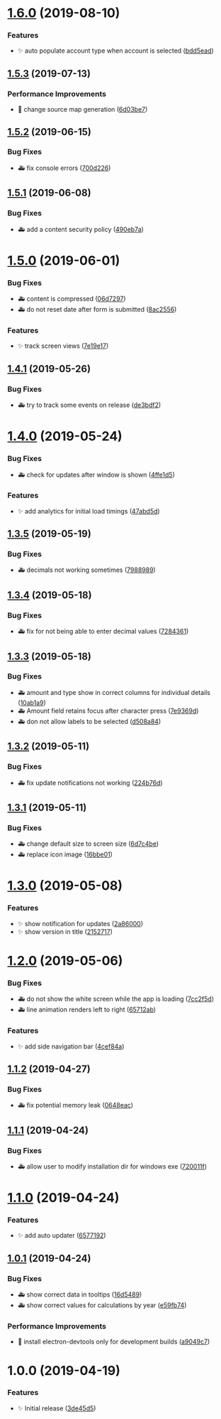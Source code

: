 # [1.6.0](https://github.com/AnkurSheel/Poseidon/compare/v1.5.3...v1.6.0) (2019-08-10)


### Features

* ✨ auto populate account type when account is selected ([bdd5ead](https://github.com/AnkurSheel/Poseidon/commit/bdd5ead))

## [1.5.3](https://github.com/AnkurSheel/Poseidon/compare/v1.5.2...v1.5.3) (2019-07-13)


### Performance Improvements

* 🚀 change source map generation ([6d03be7](https://github.com/AnkurSheel/Poseidon/commit/6d03be7))

## [1.5.2](https://github.com/AnkurSheel/Poseidon/compare/v1.5.1...v1.5.2) (2019-06-15)


### Bug Fixes

* 🚑 fix console errors ([700d226](https://github.com/AnkurSheel/Poseidon/commit/700d226))

## [1.5.1](https://github.com/AnkurSheel/Poseidon/compare/v1.5.0...v1.5.1) (2019-06-08)


### Bug Fixes

* 🚑 add a content security policy ([490eb7a](https://github.com/AnkurSheel/Poseidon/commit/490eb7a))

# [1.5.0](https://github.com/AnkurSheel/Poseidon/compare/v1.4.1...v1.5.0) (2019-06-01)


### Bug Fixes

* 🚑 content is compressed ([06d7297](https://github.com/AnkurSheel/Poseidon/commit/06d7297))
* 🚑 do not reset date after form is submitted ([8ac2556](https://github.com/AnkurSheel/Poseidon/commit/8ac2556))


### Features

* ✨ track screen views ([7e19e17](https://github.com/AnkurSheel/Poseidon/commit/7e19e17))

## [1.4.1](https://github.com/AnkurSheel/Poseidon/compare/v1.4.0...v1.4.1) (2019-05-26)


### Bug Fixes

* 🚑 try to track some events on release ([de3bdf2](https://github.com/AnkurSheel/Poseidon/commit/de3bdf2))

# [1.4.0](https://github.com/AnkurSheel/Poseidon/compare/v1.3.5...v1.4.0) (2019-05-24)


### Bug Fixes

* 🚑 check for updates after window is shown ([4ffe1d5](https://github.com/AnkurSheel/Poseidon/commit/4ffe1d5))


### Features

* ✨ add analytics for initial load timings ([47abd5d](https://github.com/AnkurSheel/Poseidon/commit/47abd5d))

## [1.3.5](https://github.com/AnkurSheel/Poseidon/compare/v1.3.4...v1.3.5) (2019-05-19)


### Bug Fixes

* 🚑 decimals not working sometimes ([7988989](https://github.com/AnkurSheel/Poseidon/commit/7988989))

## [1.3.4](https://github.com/AnkurSheel/Poseidon/compare/v1.3.3...v1.3.4) (2019-05-18)


### Bug Fixes

* 🚑 fix for not being able to enter decimal values ([7284361](https://github.com/AnkurSheel/Poseidon/commit/7284361))

## [1.3.3](https://github.com/AnkurSheel/Poseidon/compare/v1.3.2...v1.3.3) (2019-05-18)


### Bug Fixes

* 🚑 amount and type show in correct columns for individual details ([10ab1a9](https://github.com/AnkurSheel/Poseidon/commit/10ab1a9))
* 🚑 Amount field retains focus after character press ([7e9369d](https://github.com/AnkurSheel/Poseidon/commit/7e9369d))
* 🚑 don not allow labels to be selected ([d508a84](https://github.com/AnkurSheel/Poseidon/commit/d508a84))

## [1.3.2](https://github.com/AnkurSheel/Poseidon/compare/v1.3.1...v1.3.2) (2019-05-11)


### Bug Fixes

* 🚑 fix update notifications not working ([224b76d](https://github.com/AnkurSheel/Poseidon/commit/224b76d))

## [1.3.1](https://github.com/AnkurSheel/Poseidon/compare/v1.3.0...v1.3.1) (2019-05-11)


### Bug Fixes

* 🚑 change default size to screen size ([6d7c4be](https://github.com/AnkurSheel/Poseidon/commit/6d7c4be))
* 🚑 replace icon image ([16bbe01](https://github.com/AnkurSheel/Poseidon/commit/16bbe01))

# [1.3.0](https://github.com/AnkurSheel/Poseidon/compare/v1.2.0...v1.3.0) (2019-05-08)


### Features

* ✨ show notification for updates ([2a86000](https://github.com/AnkurSheel/Poseidon/commit/2a86000))
* ✨ show version in title ([2152717](https://github.com/AnkurSheel/Poseidon/commit/2152717))

# [1.2.0](https://github.com/AnkurSheel/Poseidon/compare/v1.1.2...v1.2.0) (2019-05-06)


### Bug Fixes

* 🚑 do not show the white screen while the app is loading ([7cc2f5d](https://github.com/AnkurSheel/Poseidon/commit/7cc2f5d))
* 🚑 line animation renders left to right ([65712ab](https://github.com/AnkurSheel/Poseidon/commit/65712ab))


### Features

* ✨ add side navigation bar ([4cef84a](https://github.com/AnkurSheel/Poseidon/commit/4cef84a))

## [1.1.2](https://github.com/AnkurSheel/Poseidon/compare/v1.1.1...v1.1.2) (2019-04-27)


### Bug Fixes

* 🚑 fix potential memory leak ([0648eac](https://github.com/AnkurSheel/Poseidon/commit/0648eac))

## [1.1.1](https://github.com/AnkurSheel/Poseidon/compare/v1.1.0...v1.1.1) (2019-04-24)


### Bug Fixes

* 🚑 allow user to modify installation dir for windows exe ([720011f](https://github.com/AnkurSheel/Poseidon/commit/720011f))

# [1.1.0](https://github.com/AnkurSheel/Poseidon/compare/v1.0.1...v1.1.0) (2019-04-24)


### Features

* ✨ add auto updater ([6577192](https://github.com/AnkurSheel/Poseidon/commit/6577192))

## [1.0.1](https://github.com/AnkurSheel/Poseidon/compare/v1.0.0...v1.0.1) (2019-04-24)


### Bug Fixes

* 🚑 show correct data in tooltips ([16d5489](https://github.com/AnkurSheel/Poseidon/commit/16d5489))
* 🚑 show correct values for calculations by year ([e59fb74](https://github.com/AnkurSheel/Poseidon/commit/e59fb74))


### Performance Improvements

* 🚀 install electron-devtools only for development builds ([a9049c7](https://github.com/AnkurSheel/Poseidon/commit/a9049c7))

# 1.0.0 (2019-04-19)


### Features

* ✨ Initial release ([3de45d5](https://github.com/AnkurSheel/Poseidon/commit/3de45d5))
